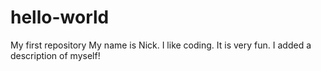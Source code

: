 # hello-world
My first repository
My name is Nick. I like coding. It is very fun.
I added a description of myself!
